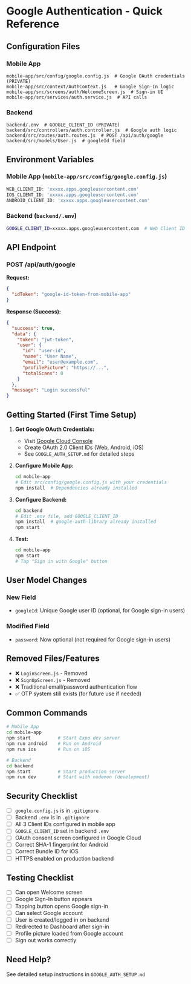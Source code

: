 # Google Authentication - Quick Reference

## Configuration Files

### Mobile App
```
mobile-app/src/config/google.config.js  # Google OAuth credentials (PRIVATE)
mobile-app/src/context/AuthContext.js   # Google Sign-In logic
mobile-app/src/screens/auth/WelcomeScreen.js  # Sign-in UI
mobile-app/src/services/auth.service.js  # API calls
```

### Backend
```
backend/.env  # GOOGLE_CLIENT_ID (PRIVATE)
backend/src/controllers/auth.controller.js  # Google auth logic
backend/src/routes/auth.routes.js  # POST /api/auth/google
backend/src/models/User.js  # googleId field
```

## Environment Variables

### Mobile App (`mobile-app/src/config/google.config.js`)
```javascript
WEB_CLIENT_ID: 'xxxxx.apps.googleusercontent.com'
IOS_CLIENT_ID: 'xxxxx.apps.googleusercontent.com'
ANDROID_CLIENT_ID: 'xxxxx.apps.googleusercontent.com'
```

### Backend (`backend/.env`)
```bash
GOOGLE_CLIENT_ID=xxxxx.apps.googleusercontent.com  # Web Client ID
```

## API Endpoint

### POST /api/auth/google
**Request:**
```json
{
  "idToken": "google-id-token-from-mobile-app"
}
```

**Response (Success):**
```json
{
  "success": true,
  "data": {
    "token": "jwt-token",
    "user": {
      "id": "user-id",
      "name": "User Name",
      "email": "user@example.com",
      "profilePicture": "https://...",
      "totalScans": 0
    }
  },
  "message": "Login successful"
}
```

## Getting Started (First Time Setup)

1. **Get Google OAuth Credentials:**
   - Visit [Google Cloud Console](https://console.cloud.google.com/)
   - Create OAuth 2.0 Client IDs (Web, Android, iOS)
   - See `GOOGLE_AUTH_SETUP.md` for detailed steps

2. **Configure Mobile App:**
   ```bash
   cd mobile-app
   # Edit src/config/google.config.js with your credentials
   npm install  # Dependencies already installed
   ```

3. **Configure Backend:**
   ```bash
   cd backend
   # Edit .env file, add GOOGLE_CLIENT_ID
   npm install  # google-auth-library already installed
   npm start
   ```

4. **Test:**
   ```bash
   cd mobile-app
   npm start
   # Tap "Sign in with Google" button
   ```

## User Model Changes

### New Field
- `googleId`: Unique Google user ID (optional, for Google sign-in users)

### Modified Field
- `password`: Now optional (not required for Google sign-in users)

## Removed Files/Features

- ❌ `LoginScreen.js` - Removed
- ❌ `SignUpScreen.js` - Removed  
- ❌ Traditional email/password authentication flow
- ✅ OTP system still exists (for future use if needed)

## Common Commands

```bash
# Mobile App
cd mobile-app
npm start          # Start Expo dev server
npm run android    # Run on Android
npm run ios        # Run on iOS

# Backend
cd backend
npm start          # Start production server
npm run dev        # Start with nodemon (development)
```

## Security Checklist

- [ ] `google.config.js` is in `.gitignore`
- [ ] Backend `.env` is in `.gitignore`
- [ ] All 3 Client IDs configured in mobile app
- [ ] `GOOGLE_CLIENT_ID` set in backend `.env`
- [ ] OAuth consent screen configured in Google Cloud
- [ ] Correct SHA-1 fingerprint for Android
- [ ] Correct Bundle ID for iOS
- [ ] HTTPS enabled on production backend

## Testing Checklist

- [ ] Can open Welcome screen
- [ ] Google Sign-In button appears
- [ ] Tapping button opens Google sign-in
- [ ] Can select Google account
- [ ] User is created/logged in on backend
- [ ] Redirected to Dashboard after sign-in
- [ ] Profile picture loaded from Google account
- [ ] Sign out works correctly

## Need Help?

See detailed setup instructions in `GOOGLE_AUTH_SETUP.md`
